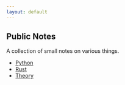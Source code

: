 ```yaml
---
layout: default
---
```


## Public Notes

A collection of small notes on various things.

 * [Python](./Python/index.md)
 * [Rust](./Rust/index.md)
 * [Theory](./Theory/index.md)
